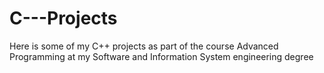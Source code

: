 # C---Projects
Here is some of my C++ projects as part of the course Advanced Programming at my Software and Information System engineering degree 
